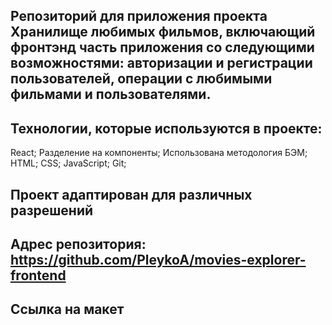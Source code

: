 ##  Репозиторий для приложения проекта Хранилище любимых фильмов, включающий фронтэнд часть приложения со следующими возможностями: авторизации и регистрации пользователей, операции с любимыми фильмами и пользователями.


## Технологии, которые используются в проекте:
React;
Разделение на компоненты;
Использована методология БЭМ;
HTML;
CSS;
JavaScript;
Git;

## Проект адаптирован для различных разрешений

## Адрес репозитория: https://github.com/PleykoA/movies-explorer-frontend

## Ссылка на макет 
